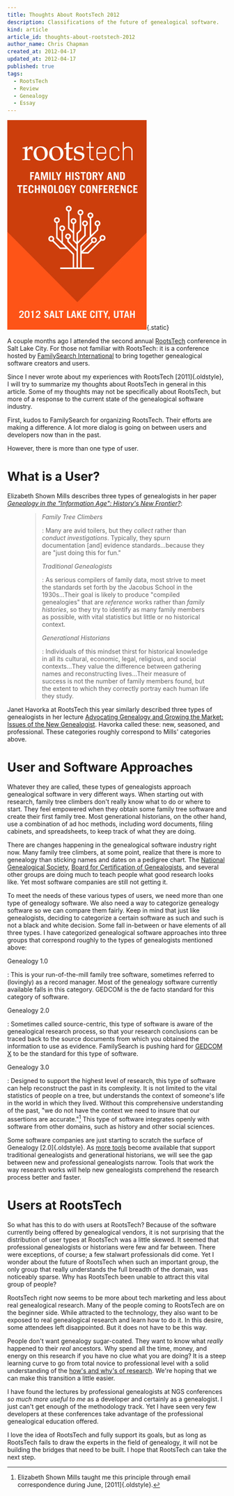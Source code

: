 ```yaml
---
title: Thoughts About RootsTech 2012
description: Classifications of the future of genealogical software.
kind: article
article_id: thoughts-about-rootstech-2012
author_name: Chris Chapman
created_at: 2012-04-17
updated_at: 2012-04-17
published: true
tags:
  - RootsTech
  - Review
  - Genealogy
  - Essay
---
```


<div class="aside img">

![Futuristic branding of RootsTech [2012]{.oldstyle}](rootstech.320x480-75.2012.jpg){.static}

</div>

A couple months ago I attended the second annual [RootsTech] conference in Salt
Lake City. For those not familiar with RootsTech: it is a conference hosted by
[FamilySearch International][familysearch] to bring together genealogical
software creators and users.

Since I never wrote about my experiences with RootsTech [2011]{.oldstyle}, I will
try to summarize my thoughts about RootsTech in general in this article. Some
of my thoughts may not be specifically about RootsTech, but more of a response
to the current state of the genealogical software industry.

<!--MORE-->

First, kudos to FamilySearch for organizing RootsTech. Their efforts are making
a difference. A lot more dialog is going on between users and developers now
than in the past.

However, there is more than one type of user.

# What is a User?

Elizabeth Shown Mills describes three types of genealogists in her paper
[<cite>Genealogy in the "Information Age": History's New
Frontier?</cite>][mills' paper]:

<figure class="bq grab" id="fig:typology-of-genealogists">

> <dfn id="def:family-tree-climbers">Family Tree Climbers</dfn>
>
> : Many are avid toilers, but they _collect_ rather than _conduct
> investigations_. Typically, they spurn documentation \[and\] evidence
> standards...because they are "just doing this for fun."
>
> <dfn id="def:traditional-genealogists">Traditional Genealogists</dfn>
>
> : As serious compilers of family data, most strive to meet the standards set
> forth by the Jacobus School in the <span class="oldstyle">1930</span>s...Their
> goal is likely to produce "compiled genealogies" that are _reference_ works
> rather than _family histories_, so they try to identify as many family
> members as possible, with vital statistics but little or no historical
> context.
>
> <dfn id="def:generational-historians">Generational Historians</dfn>
>
> : Individuals of this mindset thirst for historical knowledge in all its
> cultural, economic, legal, religious, and social contexts...They value the
> difference between gathering names and reconstructing lives...Their measure
> of success is not the number of family members found, but the extent to which
> they correctly portray each human life they study.

</figure>

Janet Havorka at RootsTech this year similarly described three types of
genealogists in her lecture [Advocating Genealogy and Growing the Market:
Issues of the New Genealogist][Havorka lecture]. Havorka called these: new,
seasoned, and professional. These categories roughly correspond to Mills'
categories above.

# User and Software Approaches

Whatever they are called, these types of genealogists approach genealogical
software in very different ways. When starting out with research, family tree
climbers don't really know what to do or where to start. They feel empowered
when they obtain some family tree software and create their first family tree.
Most generational historians, on the other hand, use a combination of ad hoc
methods, including word documents, filing cabinets, and spreadsheets, to keep
track of what they are doing.

There are changes happening in the genealogical software industry right now.
Many family tree climbers, at some point, realize that there is more to
genealogy than sticking names and dates on a pedigree chart. The [National
Genealogical Society][ngs], [Board for Certification of Genealogists][bcg], and
several other groups are doing much to teach people what good research looks
like. Yet most software companies are still not getting it.

To meet the needs of these various types of users, we need more than one type
of genealogy software. We also need a way to categorize genealogy software so
we can compare them fairly. Keep in mind that just like genealogists, deciding
to categorize a certain software as such and such is not a black and white
decision. Some fall in-between or have elements of all three types. I have
categorized genealogical software approaches into three groups that correspond
roughly to the types of genealogists mentioned above:

Genealogy 1.0

: This is your run-of-the-mill family tree software, sometimes referred to
(lovingly) as a record manager. Most of the genealogy software currently
available falls in this category. GEDCOM is the de facto standard for this
category of software.

Genealogy 2.0

: Sometimes called source-centric, this type of software is aware of the
genealogical research process, so that your research conclusions can be traced
back to the source documents from which you obtained the information to use as
evidence. FamilySearch is pushing hard for <abbr>[GEDCOM X]</abbr> to be the
standard for this type of software.

Genealogy 3.0

: Designed to support the highest level of research, this type of software can
help reconstruct the past in its complexity. It is not limited to the vital
statistics of people on a tree, but understands the context of someone's life
in the world in which they lived. Without this comprehensive understanding of
the past, "we do not have the context we need to insure that our assertions are
accurate."[^email-source] This type of software integrates openly with software from other
domains, such as history and other social sciences.

Some software companies are just starting to scratch the surface of Genealogy
[2.0]{.oldstyle}. As [more tools][Geungle] become available that support
traditional genealogists and generational historians, we will see the gap
between new and professional genealogists narrow. Tools that work the way
research works will help new genealogists comprehend the research process
better and faster.

# Users at RootsTech

So what has this to do with users at RootsTech? Because of the software
currently being offered by genealogical vendors, it is not surprising that the
distribution of user types at RootsTech was a little skewed. It seemed that
professional genealogists or historians were few and far between. There were
exceptions, of course; a few stalwart professionals did come. Yet I wonder
about the future of RootsTech when such an important group, the only group that
really understands the full breadth of the domain, was noticeably sparse. Why
has RootsTech been unable to attract this vital group of people?

RootsTech right now seems to be more about tech marketing and less about real
genealogical research. Many of the people coming to RootsTech are on the
beginner side. While attracted to the technology, they also want to be exposed
to real genealogical research and learn how to do it. In this desire, some
attendees left disappointed. But it does not have to be this way.

People don't want genealogy sugar-coated. They want to know what _really_
happened to their _real_ ancestors. Why spend all the time, money, and energy
on this research if you have no clue what you are doing? It is a steep learning
curve to go from total novice to professional level with a solid understanding
of the [how's and why's of research](/research/process/). We're hoping that we
can make this transition a little easier.

I have found the lectures by professional genealogists at NGS conferences _so
much more useful to me_ as a developer and certainly as a genealogist. I just
can't get enough of the methodology track. Yet I have seen very few developers at
these conferences take advantage of the professional genealogical education
offered.

I love the idea of RootsTech and fully support its goals, but as long as
RootsTech fails to draw the experts in the field of genealogy, it will not be
building the bridges that need to be built. I hope that RootsTech can take the
next step.

[rootstech]: <http://rootstech.org/> "rootstech.org"
[familysearch]: <http://familysearch.org/> "familysearch.org"
[mills' paper]: <http://www.ngsgenealogy.org/galleries/Ref_Researching/NGSQVol91Pg26077GenealogyHistory.pdf>
[GEDCOM X]: <http://gedcomx.org/>
[Geungle]: </solutions/geungle/> "Pentandra → Solutions → Geungle"
[ngs]: <http://ngsgenealogy.org>
[bcg]: <http://bcgcertification.org/>
[Havorka lecture]: <http://s3.amazonaws.com/rootstech/original/Advocating%20Genealogy.docx?1322717131> "Click for Syllabus"

[^email-source]: Elizabeth Shown Mills taught me this principle through email correspondence during June, [2011]{.oldstyle}.

